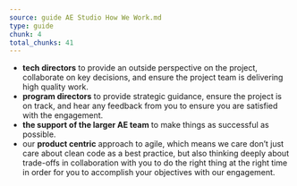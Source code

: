 ```yaml
---
source: guide AE Studio How We Work.md
type: guide
chunk: 4
total_chunks: 41
---
```


* **tech directors** to provide an outside perspective on the project, collaborate on key decisions, and ensure the project team is delivering high quality work.
* **program directors** to provide strategic guidance, ensure the project is on track, and hear any feedback from you to ensure you are satisfied with the engagement.
* **the support of the larger AE team** to make things as successful as possible.
* our **product centric** approach to agile, which means we care don’t just care about clean code as a best practice, but also thinking deeply about trade-offs in collaboration with you to do the right thing at the right time in order for you to accomplish your objectives with our engagement.